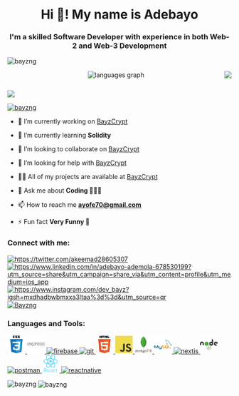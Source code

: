 <h1 align="center">Hi 👋! My name is Adebayo</h1>
<h3 align="center">I'm a skilled Software Developer with experience in both Web-2 and Web-3 Development</h3>

<p align="left"> <img src="https://komarev.com/ghpvc/?username=bayzng&label=Profile%20views&color=0e75b6&style=flat" alt="bayzng" /> </p>

<img align="right" height="150" src="https://i.imgflip.com/65efzo.gif"  />


<div align="center">
  <img src="https://github-readme-stats.vercel.app/api/top-langs?username=Bayzng&locale=en&hide_title=false&layout=compact&card_width=320&langs_count=5&theme=dracula&hide_border=false" height="150" alt="languages graph"  />
</div>

###
<img align="center" height="150" src="https://pbs.twimg.com/profile_images/1577677406093168645/DgSCMX4z_400x400.jpg"/>


<p align="left"> <a href="https://github.com/ryo-ma/github-profile-trophy"><img src="https://github-profile-trophy.vercel.app/?username=bayzng" alt="bayzng" /></a> </p>

- 🔭 I’m currently working on [BayzCrypt](bayzcrypt.vercel.app)

- 🌱 I’m currently learning **Solidity**

- 👯 I’m looking to collaborate on [BayzCrypt](bayzcrypt.vercel.app)

- 🤝 I’m looking for help with [BayzCrypt](bayzcrypt.vercel.app)

- 👨‍💻 All of my projects are available at [BayzCrypt](bayo-portfolio.netlify.app)

- 💬 Ask me about **Coding 🤪🧑‍💻**

- 📫 How to reach me **ayofe70@gmail.com**

- ⚡ Fun fact **Very Funny 🤣**

<h3 align="left">Connect with me:</h3>
<p align="left">
<a href="https://twitter.com/https://twitter.com/akeemad28605307" target="blank"><img align="center" src="https://raw.githubusercontent.com/rahuldkjain/github-profile-readme-generator/master/src/images/icons/Social/twitter.svg" alt="https://twitter.com/akeemad28605307" height="30" width="40" /></a>
<a href="https://linkedin.com/in/https://www.linkedin.com/in/adebayo-ademola-678530199?utm_source=share&utm_campaign=share_via&utm_content=profile&utm_medium=ios_app" target="blank"><img align="center" src="https://raw.githubusercontent.com/rahuldkjain/github-profile-readme-generator/master/src/images/icons/Social/linked-in-alt.svg" alt="https://www.linkedin.com/in/adebayo-ademola-678530199?utm_source=share&utm_campaign=share_via&utm_content=profile&utm_medium=ios_app" height="30" width="40" /></a>
<a href="https://instagram.com/https://www.instagram.com/dev_bayz?igsh=mxdhadbwbmxxa3ltaa%3d%3d&utm_source=qr" target="blank"><img align="center" src="https://raw.githubusercontent.com/rahuldkjain/github-profile-readme-generator/master/src/images/icons/Social/instagram.svg" alt="https://www.instagram.com/dev_bayz?igsh=mxdhadbwbmxxa3ltaa%3d%3d&utm_source=qr" height="30" width="40" /></a>
<a href="https://discord.gg/Bayzng" target="blank"><img align="center" src="https://raw.githubusercontent.com/rahuldkjain/github-profile-readme-generator/master/src/images/icons/Social/discord.svg" alt="Bayzng" height="30" width="40" /></a>
</p>



<h3 align="left">Languages and Tools:</h3>
<p align="left"> <a href="https://www.w3schools.com/css/" target="_blank" rel="noreferrer"> <img src="https://raw.githubusercontent.com/devicons/devicon/master/icons/css3/css3-original-wordmark.svg" alt="css3" width="40" height="40"/> </a> <a href="https://expressjs.com" target="_blank" rel="noreferrer"> <img src="https://raw.githubusercontent.com/devicons/devicon/master/icons/express/express-original-wordmark.svg" alt="express" width="40" height="40"/> </a> <a href="https://firebase.google.com/" target="_blank" rel="noreferrer"> <img src="https://www.vectorlogo.zone/logos/firebase/firebase-icon.svg" alt="firebase" width="40" height="40"/> </a> <a href="https://git-scm.com/" target="_blank" rel="noreferrer"> <img src="https://www.vectorlogo.zone/logos/git-scm/git-scm-icon.svg" alt="git" width="40" height="40"/> </a> <a href="https://www.w3.org/html/" target="_blank" rel="noreferrer"> <img src="https://raw.githubusercontent.com/devicons/devicon/master/icons/html5/html5-original-wordmark.svg" alt="html5" width="40" height="40"/> </a> <a href="https://developer.mozilla.org/en-US/docs/Web/JavaScript" target="_blank" rel="noreferrer"> <img src="https://raw.githubusercontent.com/devicons/devicon/master/icons/javascript/javascript-original.svg" alt="javascript" width="40" height="40"/> </a> <a href="https://www.mongodb.com/" target="_blank" rel="noreferrer"> <img src="https://raw.githubusercontent.com/devicons/devicon/master/icons/mongodb/mongodb-original-wordmark.svg" alt="mongodb" width="40" height="40"/> </a> <a href="https://www.mysql.com/" target="_blank" rel="noreferrer"> <img src="https://raw.githubusercontent.com/devicons/devicon/master/icons/mysql/mysql-original-wordmark.svg" alt="mysql" width="40" height="40"/> </a> <a href="https://nextjs.org/" target="_blank" rel="noreferrer"> <img src="https://cdn.worldvectorlogo.com/logos/nextjs-2.svg" alt="nextjs" width="40" height="40"/> </a> <a href="https://nodejs.org" target="_blank" rel="noreferrer"> <img src="https://raw.githubusercontent.com/devicons/devicon/master/icons/nodejs/nodejs-original-wordmark.svg" alt="nodejs" width="40" height="40"/> </a> <a href="https://postman.com" target="_blank" rel="noreferrer"> <img src="https://www.vectorlogo.zone/logos/getpostman/getpostman-icon.svg" alt="postman" width="40" height="40"/> </a> <a href="https://reactjs.org/" target="_blank" rel="noreferrer"> <img src="https://raw.githubusercontent.com/devicons/devicon/master/icons/react/react-original-wordmark.svg" alt="react" width="40" height="40"/> </a> <a href="https://reactnative.dev/" target="_blank" rel="noreferrer"> <img src="https://reactnative.dev/img/header_logo.svg" alt="reactnative" width="40" height="40"/> </a> </p>

<p><img align="left" src="https://github-readme-stats.vercel.app/api/top-langs?username=bayzng&show_icons=true&locale=en&layout=compact" alt="bayzng" /></p>

<p>&nbsp;<img align="center" src="https://github-readme-stats.vercel.app/api?username=bayzng&show_icons=true&locale=en" alt="bayzng" /></p>

